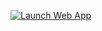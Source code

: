 [![Launch Web App](https://img.shields.io/badge/Launch-Web_App-brightgreen)](https://kali2005-star.github.io/codsoft/)
